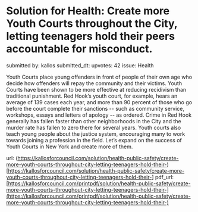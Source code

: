 # Solution for Health: Create more Youth Courts throughout the City, letting teenagers hold their peers accountable for misconduct. #

submitted by: kallos
submitted_dt: 
upvotes: 42
issue: Health

Youth Courts place young offenders in front of people of their own age who decide how offenders will repay the community and their victims. Youth Courts have been shown to be more effective at reducing recidivism than traditional punishment. Red Hook’s youth court, for example, hears an average of 139 cases each year, and more than 90 percent of those who go before the court complete their sanctions -- such as community service, workshops, essays and letters of apology -- as ordered. Crime in Red Hook generally has fallen faster than other neighborhoods in the City and the murder rate has fallen to zero there for several years. Youth courts also teach young people about the justice system, encouraging many to work towards joining a profession in the field. Let’s expand on the success of Youth Courts in New York and create more of them.

url: (https://kallosforcouncil.com/solution/health-public-safety/create-more-youth-courts-throughout-city-letting-teenagers-hold-their-)[https://kallosforcouncil.com/solution/health-public-safety/create-more-youth-courts-throughout-city-letting-teenagers-hold-their-]
pdf_url: [https://kallosforcouncil.com/printpdf/solution/health-public-safety/create-more-youth-courts-throughout-city-letting-teenagers-hold-their-](https://kallosforcouncil.com/printpdf/solution/health-public-safety/create-more-youth-courts-throughout-city-letting-teenagers-hold-their-)